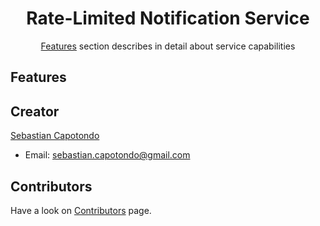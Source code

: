 <p align="center">
    <h1 align="center">Rate-Limited Notification Service</h1>
    <p align="center"><a href="#features">Features</a> section describes in detail about service capabilities</p>
    </p>
<p align="center">

## Features

## Creator

[Sebastian Capotondo](https://github.com/scapotondo) 
* Email: sebastian.capotondo@gmail.com

## Contributors

Have a look on [Contributors](https://github.com/scapotondo/golang-rate-limit/graphs/contributors) page.